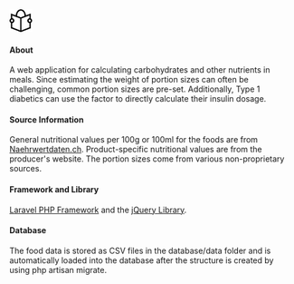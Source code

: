 <img src="https://github.com/BasilTschopp/carbs.ch/blob/Laravel-Test/public/icons/read.png" width="40" height="40">

#### About
A web application for calculating carbohydrates and other nutrients in meals. Since estimating the weight of portion sizes can often be challenging, common portion sizes are pre-set. Additionally, Type 1 diabetics can use the factor to directly calculate their insulin dosage.

#### Source Information
General nutritional values per 100g or 100ml for the foods are from [Naehrwertdaten.ch](https://naehrwertdaten.ch). Product-specific nutritional values are from the producer's website. The portion sizes come from various non-proprietary sources.

#### Framework and Library
[Laravel PHP Framework](https://laravel.com) and the [jQuery Library](https://jquery.com).

#### Database
The food data is stored as CSV files in the database/data folder and is automatically loaded into the database after the structure is created by using php artisan migrate.

